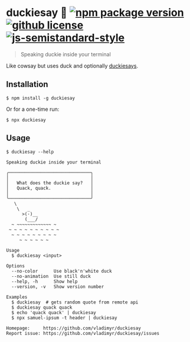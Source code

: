 # duckiesay :duck: [![npm package version](https://img.shields.io/npm/v/duckiesay.svg)](https://npm.im/duckiesay) [![github license](https://img.shields.io/github/license/vladimyr/duckiesay.svg)](https://github.com/vladimyr/duckiesay/blob/master/LICENSE) [![js-semistandard-style](https://img.shields.io/badge/code%20style-semistandard-brightgreen.svg)](https://github.com/Flet/semistandard)

>Speaking duckie inside your terminal

Like cowsay but uses duck and optionally [duckiesays](http://duckiesays.com).

## Installation

```    
$ npm install -g duckiesay
```

Or for a one-time run:

```    
$ npx duckiesay
```

## Usage

```
$ duckiesay --help

Speaking duckie inside your terminal

╭───────────────────────────────╮
│                               │
│   What does the duckie say?   │
│   Quack, quack.               │
│                               │
╰───────────────────────────────╯
   \
    \   _
      >(·)__
       (___/
  ~ ~~~~~~~~~~~~~ ~
 ~ ~ ~ ~ ~ ~ ~ ~ ~ ~
  ~ ~ ~ ~ ~ ~ ~ ~ ~
     ~ ~ ~ ~ ~ ~

Usage
  $ duckiesay <input>

Options
  --no-color      Use black'n'white duck
  --no-animation  Use still duck
  --help, -h      Show help
  --version, -v   Show version number

Examples
  $ duckiesay  # gets random quote from remote api
  $ duckiesay quack quack
  $ echo 'quack quack' | duckiesay
  $ npx samuel-ipsum -t header | duckiesay

Homepage:     https://github.com/vladimyr/duckiesay
Report issue: https://github.com/vladimyr/duckiesay/issues
